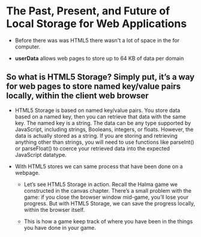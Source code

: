 # The Past, Present, and Future of Local Storage for Web Applications

- Before there was was HTML5 there wasn't a lot of space in the for computer.

- **userData** allows web pages to store up to 64 KB of data per domain

## So what is HTML5 Storage? Simply put, it’s a way for web pages to store named key/value pairs locally, within the client web browser

- HTML5 Storage is based on named key/value pairs. You store data based on a named key, then you can retrieve that data with the same key. The named key is a string. The data can be any type supported by JavaScript, including strings, Booleans, integers, or floats. However, the data is actually stored as a string. If you are storing and retrieving anything other than strings, you will need to use functions like parseInt() or parseFloat() to coerce your retrieved data into the expected JavaScript datatype.

- With HTML5 stores we can same process that have been done on a webpage.

  - Let’s see HTML5 Storage in action. Recall the Halma game we constructed in the canvas chapter. There’s a small problem with the game: if you close the browser window mid-game, you’ll lose your progress. But with HTML5 Storage, we can save the progress locally, within the browser itself.

  - This is how a game keep track of where you have been in the things you have done in your game.
